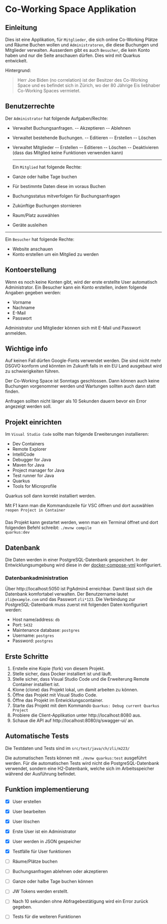   # Co-Working Space Applikation
  
  ## Einleitung

Dies ist eine Applikation, für `Mitglieder`, die sich online Co-Working Plätze und Räume Buchen wollen und `Administratoren`, die diese Buchungen und Mitglieder verwalten.  Ausserdem gibt es auch `Besucher`, die kein Konto haben und nur die Seite anschauen dürfen. Dies wird mit Quarkus entwickelt.

Hintergrund:
>Herr Joe Biden (no correlation) ist der Besitzer des Co-Working Space und es befindet sich in Zürich, wo der 80 Jährige Eis liebhaber Co-Working Spaces vermietet. 

## Benutzerrechte

Der `Administrator` hat folgende Aufgaben/Rechte:

+ Verwaltet Buchungsanfragen.
-- Akzeptieren
-- Ablehnen

+ Verwaltet bestehende Buchungen. 
-- Editieren 
-- Erstellen
-- Löschen

+ Verwaltet Mitglieder
-- Erstellen
-- Editieren
-- Löschen
-- Deaktivieren (dass das Mitglied keine Funktionen verwenden kann)

  - - - 

  Ein `Mitglied` hat folgende Rechte:
+ Ganze oder halbe Tage buchen
+ Für bestimmte Daten diese im voraus Buchen
+ Buchungsstatus mitverfolgen für Buchungsanfragen
+ Zukünftige Buchungen stornieren
+ Raum/Platz auswählen
+ Geräte ausleihen

- - -

Ein `Besucher` hat folgende Rechte:
+ Website anschauen
+ Konto erstellen um ein Mitglied zu werden

## Kontoerstellung

Wenn es noch keine Konten gibt, wird der erste erstellte User automatisch Administrator. 
Ein Besucher kann ein Konto erstellen, indem folgende Angaben gegeben werden:
- Vorname
- Nachname
- E-Mail
- Passwort

Administrator und Mitglieder können sich mit E-Mail und Passwort anmelden.

## Wichtige info

Auf keinen Fall dürfen Google-Fonts verwendet werden. Die sind nicht mehr DSGVO konform und könnten im Zukunft falls in ein EU Land ausgebaut wird zu schwierigkeiten führen.

Der Co-Working Space ist Sonntags geschlossen. Dann können auch keine Buchungen vorgenommer werden und Wartungen sollten auch dann statt finden.

Anfragen sollten nicht länger als 10 Sekunden dauern bevor ein Error angezeigt werden soll.
  
## Projekt einrichten

Im `Visual Studio Code` sollte man folgende Erweiterungen installieren:
- Dev Containers
- Remote Explorer
- IntelliCode
- Debugger for Java
- Maven for Java
- Project manager for Java
- Test runner for Java
- Quarkus
- Tools for Microprofile

Quarkus soll dann korrekt installiert werden.

Mit F1 kann man die Kommandozeile für VSC öffnen und dort auswählen `reopen Project in Container`
###
Das Projekt kann gestartet werden, wenn man ein Terminal öffnet und dort folgenden Befehl schreibt: 
 <code>./mvnw compile quarkus:dev</code> 

## Datenbank

Die Daten werden in einer PostgreSQL-Datenbank gespeichert. In der Entwicklungsumgebung wird diese in der [docker-compose-yml](./.devcontainer/docker-compose.yml) konfiguriert.

### Datenbankadministration

Über http://localhost:5050 ist PgAdmin4 erreichbar. Damit lässt sich die Datenbank komfortabel verwalten. Der Benutzername lautet `zli@example.com` und das Passwort `zli*123`. Die Verbindung zur PostgreSQL-Datenbank muss zuerst mit folgenden Daten konfiguriert werden:
 - Host name/address: `db`
 - Port: `5432`
 - Maintenance database: `postgres`
 - Username: `postgres`
 - Password: `postgres`

## Erste Schritte

1. Erstelle eine Kopie (fork) von diesem Projekt.
1. Stelle sicher, dass Docker installiert ist und läuft.
1. Stelle sicher, dass Visual Studio Code und die Erweiterung Remote Container installiert ist.
1. Klone (clone) das Projekt lokal, um damit arbeiten zu können.
1. Öffne das Projekt mit Visual Studio Code.
1. Öffne das Projekt im Entwicklungscontainer.
1. Starte das Projekt mit dem Kommando `Quarkus: Debug current Quarkus Project`
1. Probiere die Client-Applikation unter http://localhost:8080 aus.
1. Schaue die API auf http://localhost:8080/q/swagger-ui/ an.

## Automatische Tests
Die Testdaten und Tests sind im `src/test/java/ch/zli/m223/`

Die automatischen Tests können mit `./mvnw quarkus:test` ausgeführt werden. Für die automatischen Tests wird nicht die PostgreSQL-Datenbank verwendet, sondern eine H2-Datenbank, welche sich im Arbeitsspeicher während der Ausführung befindet.

## Funktion implementierung

- [X] User erstellen
- [X] User bearbeiten
- [X] User löschen
- [X] Erste User ist ein Administrator
- [X] User werden in JSON gespeicher
- [X] Testfälle für User funktionen
- [ ] Räume/Plätze buchen
- [ ] Buchungsanfragen ablehnen oder akzeptieren
- [ ] Ganze oder halbe Tage buchen können
- [ ] JW Tokens werden erstellt.
- [ ] Nach 10 sekunden ohne Abfragebestätigung wird ein Error zurück gegeben.
- [ ] Tests für die weiteren Funktionen



